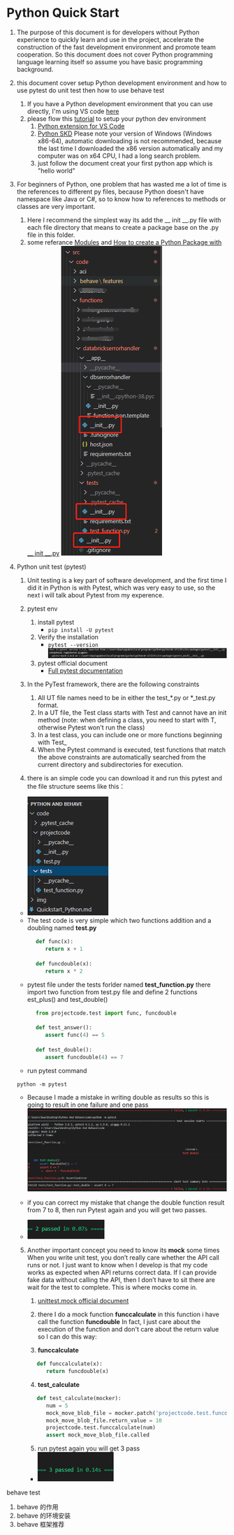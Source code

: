 # Python Quick Start
1. The purpose of this document is for developers without Python experience to quickly learn and use in the project, accelerate the construction of the fast development environment and promote team cooperation. So this document does not cover Python programming language learning itself so assume you have basic programming background. 

2. this document cover setup Python development environment and how to use pytest do unit test then how to use behave test
   1. If you have a Python development environment that you can use directly, I'm using VS code [here](https://code.visualstudio.com/)
   2. please flow this [tutorial](https://code.visualstudio.com/docs/python/python-tutorial) to setup your python dev environment
      1. [Python extension for VS Code](https://marketplace.visualstudio.com/items?itemName=ms-python.python)
      2. [Python SKD](https://www.python.org/downloads/) Please note your version of Windows (Windows x86-64), automatic downloading is not recommended, because the last time I downloaded the x86 version automatically and my computer was on x64 CPU, I had a long search problem.
      3. just follow the document creat your first python app which is "hello world"

3. For beginners of Python, one problem that has wasted me a lot of time is the references to different py files, because Python doesn't have namespace like Java or C#, so to know how to references to methods or classes are very important.
   1. Here I recommend the simplest way its add the __ init __.py file with each file directory that means to create a package base on the .py file in this folder. 
   2. some referance [Modules](https://docs.python.org/3/tutorial/modules.html) and [How to create a Python Package with __ init __.py](https://timothybramlett.com/How_to_create_a_Python_Package_with___init__py.html)
   ![Image of init](img/Pythoninit.png)

4. Python unit test (pytest)
   1. Unit testing is a key part of software development, and the first time I did it in Python is with Pytest, which was very easy to use, so the next i will talk about Pytest from my experence.
   2. pytest env
      1. install pytest
         -  ```pip install -U pytest```
      2.  Verify the installation
          -  ```pytest --version```
      ![pytest --version](img/pytest_v.PNG)
      3. pytest official document
         - [Full pytest documentation](https://docs.pytest.org/en/latest/contents.html)
  
   3. In the PyTest framework, there are the following constraints
      1. All UT file names need to be in either the test_*.py or *_test.py format.
      2. In a UT file, the Test class starts with Test and cannot have an init method (note: when defining a class, you need to start with T, otherwise Pytest won't run the class)
      3. In a test class, you can include one or more functions beginning with Test_
      4. When the Pytest command is executed, test functions that match the above constraints are automatically searched from the current directory and subdirectories for execution.
   4. there is an simple code you can download it and run this pytest and the file structure seems like this：
   - ![pytest_structure.PNG](img/pytest_structure.PNG)
   - The test code is very simple which two functions addition and a doubling named **test.py** 
   ```python
         def func(x):
            return x + 1

         def funcdouble(x):
            return x * 2
   ```
    - pytest file under the tests forlder named **test_function.py** there import two function from test.py file and define 2 functions est_plus() and test_double()
   ```python
         from projectcode.test import func, funcdouble

         def test_answer():
            assert func(4) == 5

         def test_double():
            assert funcdouble(4) == 7
   ```
    - run pytest command 
   
   ```
   python -m pytest
   ```
    - Because I made a mistake in writing double as results so this is going to result in one failure and one pass
 ![testresult.png](img/testresult.png)

     - if you can correct my mistake that change the double function result from 7 to 8, then run Pytest again and you will get two passes.
      - ![testresult2.png](img/testresult2.png)
 
   5. Another important concept you need to know its **mock** some times When you write unit test, you don’t really care whether the API call runs or not. 
   I just want to know when I develop is that my code works as expected when API returns correct data.
   If I can provide fake data without calling the API, then I don’t have to sit there are wait for the test to complete. This is where mocks come in.
      1. [unittest.mock official document](https://docs.python.org/3/library/unittest.mock.html)

      2. there I do a mock function **funccalculate** in this function i have call the function **funcdouble** In fact, I just care about the execution of the function and don't care about the return value so I can do this way:
   
      3. **funccalculate**
      ```python
         def funccalculate(x):
            return funcdouble(x)
      ```
      4. **test_calculate**
      ```python
         def test_calculate(mocker):
            num = 5
            mock_move_blob_file = mocker.patch('projectcode.test.funcdouble')
            mock_move_blob_file.return_value = 10
            projectcode.test.funccalculate(num)
            assert mock_move_blob_file.called
      ```
      5. run pytest again you will get 3 pass
      - ![testresult3.png](img/testresult3.png)

behave test
1. behave 的作用
2. behave 的环境安装
3. behave 框架推荐